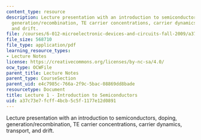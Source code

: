 ```yaml
---
content_type: resource
description: Lecture presentation with an introduction to semiconductors, doping,
  generation/recombination, TE carrier concentrations, carrier dynamics, transport,
  and drift.
file: /courses/6-012-microelectronic-devices-and-circuits-fall-2009/a37c73e7fcff4bcb5c5f1177e12d0891_MIT6_012F09_lec01.pdf
file_size: 568710
file_type: application/pdf
learning_resource_types:
- Lecture Notes
license: https://creativecommons.org/licenses/by-nc-sa/4.0/
ocw_type: OCWFile
parent_title: Lecture Notes
parent_type: CourseSection
parent_uid: e4c7985c-766a-2f9c-5bac-08869dd8bade
resourcetype: Document
title: Lecture 1 - Introduction to Semiconductors
uid: a37c73e7-fcff-4bcb-5c5f-1177e12d0891
---
```

Lecture presentation with an introduction to semiconductors, doping, generation/recombination, TE carrier concentrations, carrier dynamics, transport, and drift.